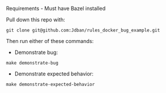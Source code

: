 Requirements - Must have Bazel installed

Pull down this repo with:

```git clone git@github.com:Jdban/rules_docker_bug_example.git```

Then run either of these commands:

* Demonstrate bug:

```make demonstrate-bug```


* Demonstrate expected behavior:

```make demonstrate-expected-behavior```
